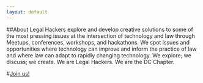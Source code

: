 ```yaml
---
layout: default
---
```

##About
Legal Hackers explore and develop creative solutions to some of the most pressing issues at the intersection of technology and law through Meetups, conferences, workshops, and hackathons. We spot issues and opportunities where technology can improve and inform the practice of law and where law can adapt to rapidly changing technology. 
We explore; we discuss; we create. We are Legal Hackers. We are the DC Chapter.

#[Join us!](http://www.meetup.com/DCLegalHackers)  
